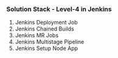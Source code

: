 ### Solution Stack - Level-4 in Jenkins

1. Jenkins Deployment Job
2. Jenkins Chained Builds
3. Jenkins MR Jobs
4. Jenkins Multistage Pipeline
5. Jenkins Setup Node App
